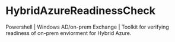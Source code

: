# HybridAzureReadinessCheck
Powershell | Windows AD/on-prem Exchange | Toolkit for verifying readiness of on-prem enviorment for Hybrid Azure.
